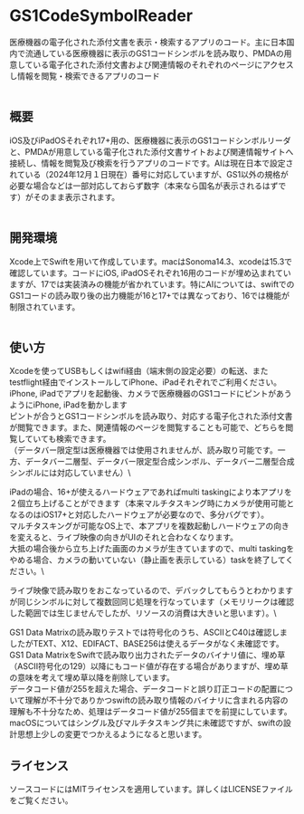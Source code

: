 # GS1CodeSymbolReader
医療機器の電子化された添付文書を表示・検索するアプリのコード。主に日本国内で流通している医療機器に表示のGS1コードシンボルを読み取り、PMDAの用意している電子化された添付文書および関連情報のそれぞれのページにアクセスし情報を閲覧・検索できるアプリのコード\
 
## 概要
iOS及びiPadOSそれぞれ17+用の、医療機器に表示のGS1コードシンボルリーダと、PMDAが用意している電子化された添付文書サイトおよび関連情報サイトへ接続し、情報を閲覧及び検索を行うアプリのコードです。AIは現在日本で設定されている（2024年12月１日現在）番号に対応していますが、GS1以外の規格が必要な場合などは一部対応しておらず数字（本来なら国名が表示されるはずです）がそのまま表示されます。\
 
## 開発環境
Xcode上でSwiftを用いて作成しています。macはSonoma14.3、xcodeは15.3で確認しています。コードにiOS, iPadOSそれぞれ16用のコードが埋め込まれていますが、17では実装済みの機能が省かれています。特にAIについては、swiftでのGS1コードの読み取り後の出力機能が16と17+では異なっており、16では機能が制限されています。\
 
## 使い方
Xcodeを使ってUSBもしくはwifi経由（端末側の設定必要）の転送、またtestflight経由でインストールしてiPhone、iPadそれぞれでご利用ください。\
iPhone, iPadでアプリを起動後、カメラで医療機器のGS1コードにピントがあうようにiPhone, iPadを動かします\
ピントが合うとGS1コードシンボルを読み取り、対応する電子化された添付文書が閲覧できます。また、関連情報のページを閲覧することも可能で、どちらを閲覧していても検索できます。\
（データバー限定型は医療機器では使用されませんが、読み取り可能です。一方、データバー二層型、データバー限定型合成シンボル、データバー二層型合成シンボルには対応していません）\

iPadの場合、16+が使えるハードウェアであればmulti taskingにより本アプリを２個立ち上げることができます（本来マルチタスキング時にカメラが使用可能となるのはiOS17+と対応したハードウェアが必要なので、多分バグです）。\
マルチタスキングが可能なOS上で、本アプリを複数起動しハードウェアの向きを変えると、ライブ映像の向きがUIのそれと合わなくなります。\
大抵の場合後から立ち上げた画面のカメラが生きていますので、multi taskingをやめる場合、カメラの動いていない（静止画を表示している）taskを終了してください。\

ライブ映像で読み取りをおこなっているので、デバックしてもらうとわかりますが同じシンボルに対して複数回同じ処理を行なっています（メモリリークは確認した範囲では生じませんでしたが、リソースの消費は大きいと思います）。\

GS1 Data Matrixの読み取りテストでは符号化のうち、ASCIIとC40は確認しましたがTEXT、X12、EDIFACT、BASE256は使えるデータがなく未確認です。\
GS1 Data MatrixをSwiftで読み取り出力されたデータのバイナリ値に、埋め草（ASCII符号化の129）以降にもコード値が存在する場合がありますが、埋め草の意味を考えて埋め草以降を削除しています。\
データコード値が255を超えた場合、データコードと誤り訂正コードの配置について理解が不十分でありかつswiftの読み取り情報のバイナリに含まれる内容の理解も不十分なため、処理はデータコード値が255個までを前提にしています。\
macOSについてはシングル及びマルチタスキング共に未確認ですが、swiftの設計思想上少しの変更でつかえるようになると思います。  

## ライセンス
ソースコードにはMITライセンスを適用しています。詳しくはLICENSEファイルをご覧ください。  
